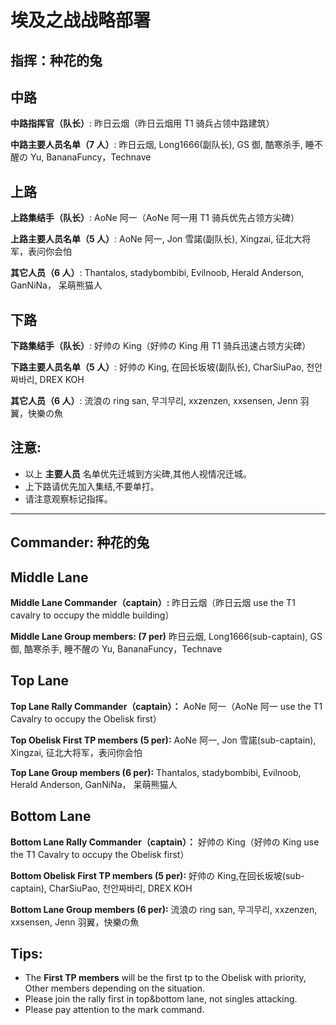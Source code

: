 # 埃及之战战略部署

## 指挥：种花的兔

## 中路

**中路指挥官（队长）**: 昨日云烟（昨日云烟用 T1 骑兵占领中路建筑）

**中路主要人员名单（7 人）**: 昨日云烟, Long1666(副队长), GS 御, 酷寒杀手, 睡不醒の Yu, BananaFuncy，Technave

## 上路

**上路集结手（队长）**: AoNe 阿一（AoNe 阿一用 T1 骑兵优先占领方尖碑）

**上路主要人员名单（5 人）**: AoNe 阿一, Jon 雪諾(副队长), Xingzai, 征北大将军，表问你会怕

**其它人员（6 人）**: Thantalos, stadybombibi, Evilnoob, Herald Anderson, GanNiNa， 呆萌熊猫人

## 下路

**下路集结手（队长）**: 好帅の King（好帅の King 用 T1 骑兵迅速占领方尖碑）

**下路主要人员名单（5 人）**: 好帅の King, 在回长坂坡(副队长), CharSiuPao, 천안짜바리, DREX KOH

**其它人员（6 人）**: 流浪の ring san, 무긔무리, xxzenzen, xxsensen, Jenn 羽翼，快樂の魚

## 注意:

- 以上 **主要人员** 名单优先迁城到方尖碑,其他人视情况迁城。
- 上下路请优先加入集结,不要单打。
- 请注意观察标记指挥。

---

## Commander: 种花的兔

## Middle Lane

**Middle Lane Commander（captain）:** 昨日云烟（昨日云烟 use the T1 cavalry to occupy the middle building）

**Middle Lane Group members: (7 per)** 昨日云烟, Long1666(sub-captain), GS 御, 酷寒杀手, 睡不醒の Yu, BananaFuncy，Technave

## Top Lane

**Top Lane Rally Commander（captain）：** AoNe 阿一（AoNe 阿一 use the T1 Cavalry to occupy the Obelisk first）

**Top Obelisk First TP members (5 per):** AoNe 阿一, Jon 雪諾(sub-captain), Xingzai, 征北大将军，表问你会怕

**Top Lane Group members (6 per):** Thantalos, stadybombibi, Evilnoob, Herald Anderson, GanNiNa， 呆萌熊猫人

## Bottom Lane

**Bottom Lane Rally Commander（captain）：** 好帅の King（好帅の King use the T1 Cavalry to occupy the Obelisk first）

**Bottom Obelisk First TP members (5 per):** 好帅の King,在回长坂坡(sub-captain), CharSiuPao, 천안짜바리, DREX KOH

**Bottom Lane Group members (6 per):** 流浪の ring san, 무긔무리, xxzenzen, xxsensen, Jenn 羽翼，快樂の魚

## Tips:

- The **First TP members** will be the first tp to the Obelisk with priority, Other members depending on the situation.
- Please join the rally first in top&bottom lane, not singles attacking.
- Please pay attention to the mark command.
